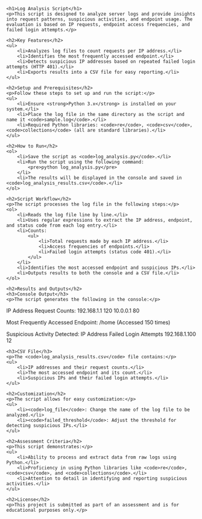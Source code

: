     <h1>Log Analysis Script</h1>
    <p>This script is designed to analyze server logs and provide insights into request patterns, suspicious activities, and endpoint usage. The evaluation is based on IP requests, endpoint access frequencies, and failed login attempts.</p>

    <h2>Key Features</h2>
    <ul>
        <li>Analyzes log files to count requests per IP address.</li>
        <li>Identifies the most frequently accessed endpoint.</li>
        <li>Detects suspicious IP addresses based on repeated failed login attempts (HTTP 401).</li>
        <li>Exports results into a CSV file for easy reporting.</li>
    </ul>

    <h2>Setup and Prerequisites</h2>
    <p>Follow these steps to set up and run the script:</p>
    <ul>
        <li>Ensure <strong>Python 3.x</strong> is installed on your system.</li>
        <li>Place the log file in the same directory as the script and name it <code>sample.log</code>.</li>
        <li>Required Python libraries: <code>re</code>, <code>csv</code>, <code>collections</code> (all are standard libraries).</li>
    </ul>

    <h2>How to Run</h2>
    <ol>
        <li>Save the script as <code>log_analysis.py</code>.</li>
        <li>Run the script using the following command:
            <pre>python log_analysis.py</pre>
        </li>
        <li>The results will be displayed in the console and saved in <code>log_analysis_results.csv</code>.</li>
    </ol>

    <h2>Script Workflow</h2>
    <p>The script processes the log file in the following steps:</p>
    <ol>
        <li>Reads the log file line by line.</li>
        <li>Uses regular expressions to extract the IP address, endpoint, and status code from each log entry.</li>
        <li>Counts:
            <ul>
                <li>Total requests made by each IP address.</li>
                <li>Access frequencies of endpoints.</li>
                <li>Failed login attempts (status code 401).</li>
            </ul>
        </li>
        <li>Identifies the most accessed endpoint and suspicious IPs.</li>
        <li>Outputs results to both the console and a CSV file.</li>
    </ol>

    <h2>Results and Outputs</h2>
    <h3>Console Output</h3>
    <p>The script generates the following in the console:</p>
   
IP Address Request Counts:
192.168.1.1          120
10.0.0.1             80

Most Frequently Accessed Endpoint:
/home (Accessed 150 times)

Suspicious Activity Detected:
IP Address            Failed Login Attempts
192.168.1.100         12


    <h3>CSV File</h3>
    <p>The <code>log_analysis_results.csv</code> file contains:</p>
    <ul>
        <li>IP addresses and their request counts.</li>
        <li>The most accessed endpoint and its count.</li>
        <li>Suspicious IPs and their failed login attempts.</li>
    </ul>

    <h2>Customization</h2>
    <p>The script allows for easy customization:</p>
    <ul>
        <li><code>log_file</code>: Change the name of the log file to be analyzed.</li>
        <li><code>failed_threshold</code>: Adjust the threshold for detecting suspicious IPs.</li>
    </ul>

    <h2>Assessment Criteria</h2>
    <p>This script demonstrates:</p>
    <ul>
        <li>Ability to process and extract data from raw logs using Python.</li>
        <li>Proficiency in using Python libraries like <code>re</code>, <code>csv</code>, and <code>collections</code>.</li>
        <li>Attention to detail in identifying and reporting suspicious activities.</li>
    </ul>

    <h2>License</h2>
    <p>This project is submitted as part of an assessment and is for educational purposes only.</p>

